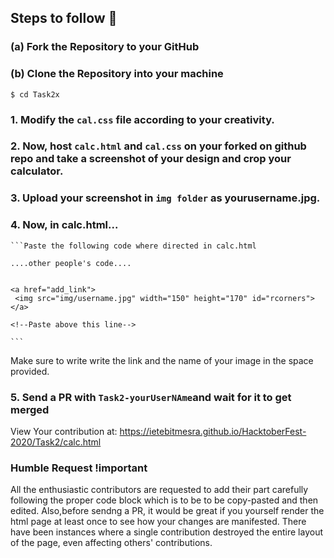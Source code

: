 
## Steps to follow :scroll:

###    (a) Fork the Repository to your GitHub 
###    (b) Clone the Repository into your machine
```$ cd Task2x ```

### 1. Modify the `cal.css` file according to your creativity.


### 2. Now, host `calc.html` and `cal.css` on your forked on github repo and take a screenshot of your design and crop your calculator.


### 3. Upload your screenshot in `img folder` as yourusername.jpg.


### 4. Now, in calc.html...
    
    ```Paste the following code where directed in calc.html
    
    ....other people's code....
    
    
    <a href="add_link">
     <img src="img/username.jpg" width="150" height="170" id="rcorners">
    </a>
    
    <!--Paste above this line-->
    
    ```
    
Make sure to write write the link and the name of your image in the space provided.


### 5. Send a PR with `Task2-yourUserNAme`and wait for it to get merged

View Your contribution at: https://ietebitmesra.github.io/HacktoberFest-2020/Task2/calc.html


### Humble Request !important

All the enthusiastic contributors are requested to add their part carefully following the proper code block which is to be to be copy-pasted and then edited. Also,before sendng a PR, it would be great if you yourself render the html page at least once to see how your changes are manifested. There have been instances where a single contribution destroyed the entire layout of the page, even affecting others' contributions.
